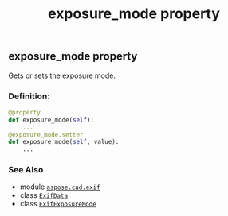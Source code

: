 ﻿---
title: exposure_mode property
second_title: Aspose.CAD for Python via .NET API References
description: 
type: docs
weight: 230
url: /python-net/aspose.cad.exif/exifdata/exposure_mode/
is_root: false
---

## exposure_mode property


Gets or sets the exposure mode.
### Definition:
```python
@property
def exposure_mode(self):
    ...
@exposure_mode.setter
def exposure_mode(self, value):
    ...
```

### See Also
* module [`aspose.cad.exif`](../../)
* class [`ExifData`](/cad/python-net/aspose.cad.exif/exifdata)
* class [`ExifExposureMode`](/cad/python-net/aspose.cad.exif.enums/exifexposuremode)
